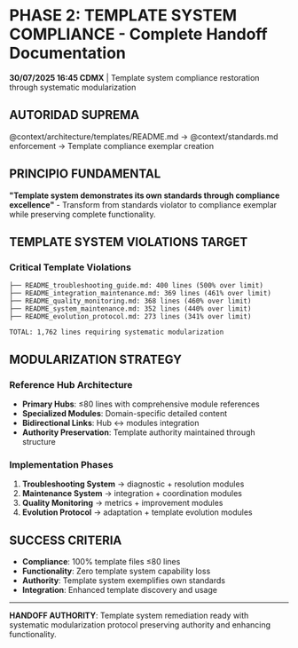 # PHASE 2: TEMPLATE SYSTEM COMPLIANCE - Complete Handoff Documentation

**30/07/2025 16:45 CDMX** | Template system compliance restoration through systematic modularization

## AUTORIDAD SUPREMA
@context/architecture/templates/README.md → @context/standards.md enforcement → Template compliance exemplar creation

## PRINCIPIO FUNDAMENTAL
**"Template system demonstrates its own standards through compliance excellence"** - Transform from standards violator to compliance exemplar while preserving complete functionality.

## TEMPLATE SYSTEM VIOLATIONS TARGET

### **Critical Template Violations**
```
├── README_troubleshooting_guide.md: 400 lines (500% over limit)
├── README_integration_maintenance.md: 369 lines (461% over limit)
├── README_quality_monitoring.md: 368 lines (460% over limit)
├── README_system_maintenance.md: 352 lines (440% over limit)
├── README_evolution_protocol.md: 273 lines (341% over limit)

TOTAL: 1,762 lines requiring systematic modularization
```

## MODULARIZATION STRATEGY

### **Reference Hub Architecture**
- **Primary Hubs**: ≤80 lines with comprehensive module references
- **Specialized Modules**: Domain-specific detailed content
- **Bidirectional Links**: Hub ↔ modules integration
- **Authority Preservation**: Template authority maintained through structure

### **Implementation Phases**
1. **Troubleshooting System** → diagnostic + resolution modules
2. **Maintenance System** → integration + coordination modules  
3. **Quality Monitoring** → metrics + improvement modules
4. **Evolution Protocol** → adaptation + template evolution modules

## SUCCESS CRITERIA
- **Compliance**: 100% template files ≤80 lines
- **Functionality**: Zero template system capability loss
- **Authority**: Template system exemplifies own standards
- **Integration**: Enhanced template discovery and usage

---
**HANDOFF AUTHORITY**: Template system remediation ready with systematic modularization protocol preserving authority and enhancing functionality.